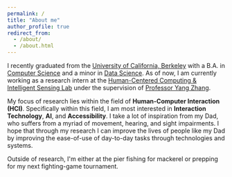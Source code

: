 ```yaml
---
permalink: /
title: "About me"
author_profile: true
redirect_from: 
  - /about/
  - /about.html
---
```


I recently graduated from the [University of California, Berkeley](https://www.berkeley.edu/) with a B.A. in [Computer Science](https://eecs.berkeley.edu/cs/) and a minor in [Data Science](https://cdss.berkeley.edu/dsus). As of now, I am currently working as a research intern at the [Human-Centered Computing & Intelligent Sensing Lab](https://hilab.dev/) under the supervision of [Professor Yang Zhang](https://yangzhang.dev/).

My focus of research lies within the field of **Human-Computer Interaction (HCI)**. Specifically within this field, I am most interested in **Interaction Technology**, **AI**, and **Accessibility**. I take a lot of inspiration from my Dad, who suffers from a myriad of movement, hearing, and sight impairments. I hope that through my research I can improve the lives of people like my Dad by improving the ease-of-use of day-to-day tasks through technologies and systems.

Outside of research, I'm either at the pier fishing for mackerel or prepping for my next fighting-game tournament.


